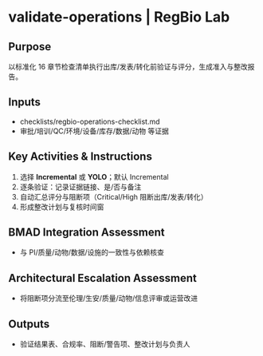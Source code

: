 # validate-operations | RegBio Lab

<!-- BMAD Task Spec -->

## Purpose

以标准化 16 章节检查清单执行出库/发表/转化前验证与评分，生成准入与整改报告。

## Inputs

- checklists/regbio-operations-checklist.md
- 审批/培训/QC/环境/设备/库存/数据/动物 等证据

## Key Activities & Instructions

1. 选择 **Incremental** 或 **YOLO**；默认 Incremental
2. 逐条验证：记录证据链接、是/否与备注
3. 自动汇总评分与阻断项（Critical/High 阻断出库/发表/转化）
4. 形成整改计划与复核时间窗

## BMAD Integration Assessment

- 与 PI/质量/动物/数据/设施的一致性与依赖核查

## Architectural Escalation Assessment

- 将阻断项分流至伦理/生安/质量/动物/信息评审或运营改进

## Outputs

- 验证结果表、合规率、阻断/警告项、整改计划与负责人
